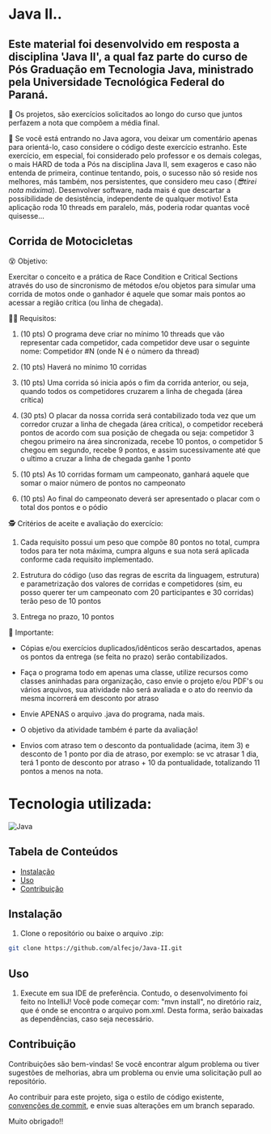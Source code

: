 # Java II..

## Este material foi desenvolvido em resposta a disciplina 'Java II', a qual faz parte do curso de Pós Graduação em Tecnologia Java, ministrado pela Universidade Tecnológica Federal do Paraná.
🎉 Os projetos, são exercícios solicitados ao longo do curso que juntos perfazem a nota que compõem a média final.

🥋 Se você está entrando no Java agora, vou deixar um comentário apenas para orientá-lo, caso considere o código deste exercício estranho. Este exercício, em especial, foi considerado pelo professor e os demais colegas, o mais HARD de toda a Pós na disciplina Java II, sem exageros e caso não entenda de primeira, continue tentando, pois, o sucesso não só reside nos melhores, más também, nos persistentes, que considero meu caso (_😎tirei nota máxima_). Desenvolver software, nada mais é que descartar a possibilidade de desistência, independente de qualquer motivo! Esta aplicação roda 10 threads em paralelo, más, poderia rodar quantas você quisesse...

## Corrida de Motocicletas

😵 Objetivo:

Exercitar o conceito e a prática de Race Condition e Critical Sections através do uso de sincronismo de métodos e/ou objetos para simular uma corrida de motos onde o ganhador é aquele que somar mais pontos ao acessar a região crítica (ou linha de chegada).

👨‍💻 Requisitos:

1. (10 pts) O programa deve criar no mínimo 10 threads que vão representar cada competidor, cada competidor deve usar o seguinte nome: Competidor #N (onde N é o número da thread)

2. (10 pts) Haverá no mínimo 10 corridas

3. (10 pts) Uma corrida só inicia após o fim da corrida anterior, ou seja, quando todos os competidores cruzarem a linha de chegada (área crítica)

4. (30 pts) O placar da nossa corrida será contabilizado toda vez que um corredor cruzar a linha de chegada (área crítica), o competidor receberá pontos de acordo com sua posição de chegada ou seja: competidor 3 chegou primeiro na área sincronizada, recebe 10 pontos, o competidor 5 chegou em segundo, recebe 9 pontos, e assim sucessivamente até que o ultimo a cruzar a linha de chegada ganhe 1 ponto

5. (10 pts) As 10 corridas formam um campeonato, ganhará aquele que somar o maior número de pontos no campeonato

6. (10 pts) Ao final do campeonato deverá ser apresentado o placar com o total dos pontos e o pódio

🕵️ Critérios de aceite e avaliação do exercício:

1. Cada requisito possui um peso que compõe 80 pontos no total, cumpra todos para ter nota máxima, cumpra alguns e sua nota será aplicada conforme cada requisito implementado.

2. Estrutura do código (uso das regras de escrita da linguagem, estrutura) e parametrização dos valores de corridas e competidores (sim, eu posso querer ter um campeonato com 20 participantes e 30 corridas) terão peso de 10 pontos

3. Entrega no prazo, 10 pontos

🎯 Importante:

- Cópias e/ou exercícios duplicados/idênticos serão descartados, apenas os pontos da entrega (se feita no prazo) serão contabilizados.

- Faça o programa todo em apenas uma classe, utilize recursos como classes aninhadas para organização, caso envie o projeto e/ou PDF's ou vários arquivos, sua atividade não será avaliada e o ato do reenvio da mesma incorrerá em desconto por atraso

- Envie APENAS o arquivo .java do programa, nada mais.

- O objetivo da atividade também é parte da avaliação!

- Envios com atraso tem o desconto da pontualidade (acima, item 3) e desconto de 1 ponto por dia de atraso, por exemplo: se vc atrasar 1 dia, terá 1 ponto de desconto por atraso + 10 da pontualidade, totalizando 11 pontos a menos na nota.

# Tecnologia utilizada:

![Java](https://img.shields.io/badge/java-%23ED8B00.svg?style=for-the-badge&logo=openjdk&logoColor=white)

## Tabela de Conteúdos

- [Instalação](#Instalação)
- [Uso](#Uso)
- [Contribuição](#Contribuição)

## Instalação

1. Clone o repositório ou baixe o arquivo .zip:

```bash
git clone https://github.com/alfecjo/Java-II.git
```
## Uso

1. Execute em sua IDE de preferência. Contudo, o desenvolvimento foi feito no IntelliJ! Você pode começar com: "mvn install", no diretório raiz, que é onde se encontra o
   arquivo pom.xml. Desta forma, serão baixadas as dependências, caso seja necessário.

## Contribuição

Contribuições são bem-vindas! Se você encontrar algum problema ou tiver sugestões de melhorias, abra um problema ou envie uma solicitação pull ao repositório.

Ao contribuir para este projeto, siga o estilo de código existente, [convenções de commit](https://www.conventionalcommits.org/en/v1.0.0/), e envie suas alterações em um branch separado.

Muito obrigado!!
